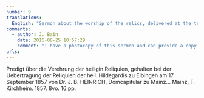 ```yaml
---
number: 9
translations:
  English: "Sermon about the worship of the relics, delivered at the translation of St. Hildegard’s relics in Eibingen, on the 17th September 1857 by Dr. J. B. Heinrich, cathedral canon, in Mainz, Mainz F. Kirchheim, 1857, 8vo. 16pp. [Trans. J. Bock]"
comments:
  - author: J. Bain
    date: 2016-08-25 10:57:29
    comment: "I have a photocopy of this sermon and can provide a copy on request."
urls:
---
```


Predigt über die Verehrung der heiligin Reliquien, gehalten bei der Uebertragung der Reliquien der heil. Hildegardis zu Eibingen am 17. September 1857 von Dr. J. B. HEINRICH, Domcapitular zu Mainz... Mainz, F. Kirchheim. 1857. 8vo. 16 pp.
